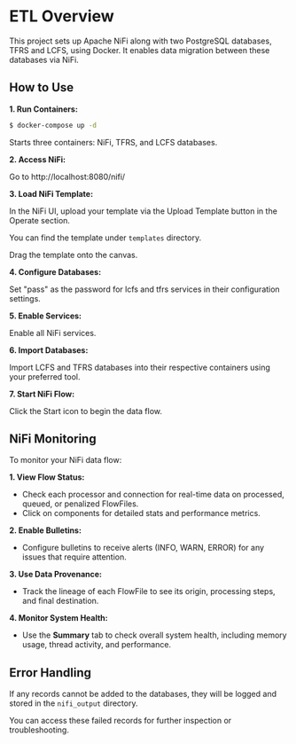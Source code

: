 # ETL Overview
This project sets up Apache NiFi along with two PostgreSQL databases, TFRS and LCFS, using Docker. It enables data migration between these databases via NiFi.

## How to Use

**1. Run Containers:**

```bash
$ docker-compose up -d
```

Starts three containers: NiFi, TFRS, and LCFS databases.

**2. Access NiFi:**

Go to http://localhost:8080/nifi/


**3. Load NiFi Template:**

In the NiFi UI, upload your template via the Upload Template button in the Operate section.

You can find the template under `templates` directory.

Drag the template onto the canvas.

**4. Configure Databases:**

Set "pass" as the password for lcfs and tfrs services in their configuration settings.


**5. Enable Services:**

Enable all NiFi services.

**6. Import Databases:**

Import LCFS and TFRS databases into their respective containers using your preferred tool.


**7. Start NiFi Flow:**

Click the Start icon to begin the data flow.

## NiFi Monitoring

To monitor your NiFi data flow:

**1. View Flow Status:**
   - Check each processor and connection for real-time data on processed, queued, or penalized FlowFiles.
   - Click on components for detailed stats and performance metrics.

**2. Enable Bulletins:**
   - Configure bulletins to receive alerts (INFO, WARN, ERROR) for any issues that require attention.

**3. Use Data Provenance:**
   - Track the lineage of each FlowFile to see its origin, processing steps, and final destination.

**4. Monitor System Health:**
   - Use the **Summary** tab to check overall system health, including memory usage, thread activity, and performance.

## Error Handling
If any records cannot be added to the databases, they will be logged and stored in the `nifi_output` directory.

You can access these failed records for further inspection or troubleshooting.